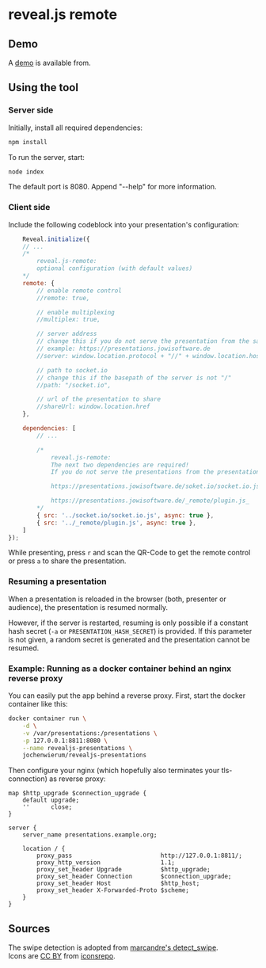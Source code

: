 # reveal.js remote

## Demo

A [demo](https://presentations.jowisoftware.de/demo/) is available from.

## Using the tool

### Server side

Initially, install all required dependencies:

```sh
npm install
```

To run the server, start:

```sh
node index
```

The default port is 8080. Append "--help" for more information.

### Client side

Include the following codeblock into your presentation's configuration:

```javascript
    Reveal.initialize({
    // ...
    /*
        reveal.js-remote:
        optional configuration (with default values)
    */
    remote: {
        // enable remote control
        //remote: true,

        // enable multiplexing
        //multiplex: true,

        // server address
        // change this if you do not serve the presentation from the same domain
        // example: https://presentations.jowisoftware.de
        //server: window.location.protocol + "//" + window.location.host + "/",

        // path to socket.io
        // change this if the basepath of the server is not "/"
        //path: "/socket.io",

        // url of the presentation to share
        //shareUrl: window.location.href
    },

    dependencies: [
        // ...

        /*
            reveal.js-remote:
            The next two dependencies are required!
            If you do not serve the presentations from the presentations/-folder give the full servername here, e.g.

            https://presentations.jowisoftware.de/soket.io/socket.io.js and

            https://presentations.jowisoftware.de/_remote/plugin.js_
        */
        { src: '../socket.io/socket.io.js', async: true },
        { src: '../_remote/plugin.js', async: true },
    ]
});

```

While presenting, press `r` and scan the QR-Code to get the remote control or press `a` to share the presentation.

### Resuming a presentation

When a presentation is reloaded in the browser (both, presenter or audience), the presentation is resumed normally.

However, if the server is restarted, resuming is only possible if a constant hash secret (`-a` or `PRESENTATION_HASH_SECRET`) is provided.
If this parameter is not given, a random secret is generated and the presentation cannot be resumed.

### Example: Running as a docker container behind an nginx reverse proxy

You can easily put the app behind a reverse proxy. First, start the docker container like this:

```bash
docker container run \
    -d \
    -v /var/presentations:/presentations \
    -p 127.0.0.1:8811:8080 \
    --name revealjs-presentations \
    jochenwierum/revealjs-presentations
```

Then configure your nginx (which hopefully also terminates your tls-connection) as reverse proxy:

```nginx
map $http_upgrade $connection_upgrade {
    default upgrade;
    ''      close;
}

server {
    server_name presentations.example.org;

    location / {
        proxy_pass                         http://127.0.0.1:8811/;
        proxy_http_version                 1.1;
        proxy_set_header Upgrade           $http_upgrade;
        proxy_set_header Connection        $connection_upgrade;
        proxy_set_header Host              $http_host;
        proxy_set_header X-Forwarded-Proto $scheme;
    }
}
```

## Sources

The swipe detection is adopted from [marcandre's detect_swipe](https://github.com/marcandre/detect_swipe).  
Icons are [CC BY](https://iconsrepo.com/licensing/) from [iconsrepo](https://iconsrepo.com).
